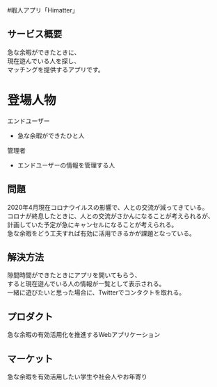 #暇人アプリ「Himatter」

## サービス概要

急な余暇ができたときに、<br>
現在遊んでいる人を探し、<br>
マッチングを提供するアプリです。
# 登場人物

エンドユーザー

- 急な余暇ができたひと人

管理者

- エンドユーザーの情報を管理する人

## 問題

2020年4月現在コロナウイルスの影響で、人との交流が減ってきている。<br>
コロナが終息したときに、人との交流がさかんになることが考えられるが、<br>
計画していた予定が急にキャンセルになることが考えられる。<br>
急な余暇をどう工夫すれば有効に活用できるかが課題となっている。

## 解決方法

隙間時間ができたときにアプリを開いてもらう、<br>
すると現在遊んでいる人の情報が一覧として表示される。<br>
一緒に遊びたいと思った場合に、Twitterでコンタクトを取れる。

## プロダクト

急な余暇の有効活用化を推進するWebアプリケーション

## マーケット

急な余暇を有効活用したい学生や社会人やお年寄り

